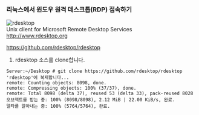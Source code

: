 ### 리눅스에서 윈도우 원격 데스크톱(RDP) 접속하기  
  
![rdesktop](https://avatars2.githubusercontent.com/u/13203812?s=200&v=4)  
Unix client for Microsoft Remote Desktop Services  
http://www.rdesktop.org  
  
https://github.com/rdesktop/rdesktop  
  
1. rdesktop 소스를 clone합니다.
~~~
Server:~/Desktop # git clone https://github.com/rdesktop/rdesktop
'rdesktop'에 복제합니다...
remote: Counting objects: 8098, done.
remote: Compressing objects: 100% (37/37), done.
remote: Total 8098 (delta 37), reused 53 (delta 33), pack-reused 8028
오브젝트를 받는 중: 100% (8098/8098), 2.12 MiB | 22.00 KiB/s, 완료.
델타를 알아내는 중: 100% (5764/5764), 완료.
~~~
